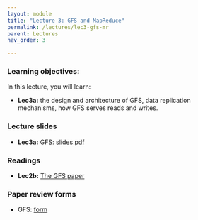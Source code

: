 ```yaml
---
layout: module
title: "Lecture 3: GFS and MapReduce"
permalink: /lectures/lec3-gfs-mr
parent: Lectures
nav_order: 3

---
```

### Learning objectives:

In this lecture, you will learn:

* **Lec3a:** the design and architecture of GFS, data replication mechanisms, how GFS serves reads and writes.


### Lecture slides

* **Lec3a:** GFS: [slides pdf]()


### Readings

* **Lec2b:** [The GFS paper](https://static.googleusercontent.com/media/research.google.com/en//archive/gfs-sosp2003.pdf)




### Paper review forms

* GFS: [form](https://edstem.org/us/courses/32938/discussion/2495447)
